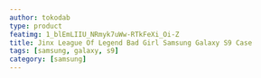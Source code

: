 ```yaml
---
author: tokodab
type: product
featimg: 1_blEmLIIU_NRmyk7uWw-RTkFeXi_Oi-Z
title: Jinx League Of Legend Bad Girl Samsung Galaxy S9 Case
tags: [samsung, galaxy, s9]
category: [samsung]
---
```

